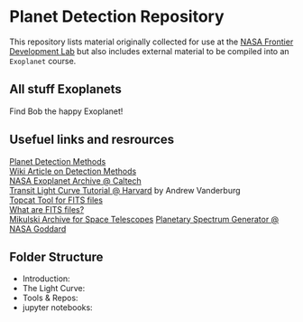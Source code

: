 # Planet Detection Repository
This repository lists material originally collected for use at the [NASA Frontier Development Lab](http://frontierdevelopmentlab.org/) but also includes external material to be compiled into an `Exoplanet` course. 

## All stuff Exoplanets 

Find Bob the happy Exoplanet!

## Usefuel links and resrources
[Planet Detection Methods](https://www.nasa.gov/kepler/overview/planetdetectionmethods)<br>
[Wiki Article on Detection Methods](https://en.wikipedia.org/wiki/Methods_of_detecting_exoplanets)<br>
[NASA Exoplanet Archive @ Caltech](https://exoplanetarchive.ipac.caltech.edu/index.html)<br>
[Transit Light Curve Tutorial @ Harvard](https://www.cfa.harvard.edu/~avanderb/tutorial/tutorial.html) by Andrew Vanderburg<br>
[Topcat Tool for FITS files](http://www.star.bris.ac.uk/~mbt/topcat/)<br>
[What are FITS files?](https://en.wikipedia.org/wiki/FITS)<br>
[Mikulski Archive for Space Telescopes](https://archive.stsci.edu/k2/hlsp/k2sff/search.php)
[Planetary Spectrum Generator @ NASA Goddard](https://psg.gsfc.nasa.gov/)

## Folder Structure

- Introduction:<br>
- The Light Curve:<br>
- Tools & Repos:<br>
- jupyter notebooks:<br>



